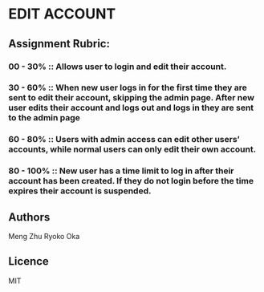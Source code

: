 # EDIT ACCOUNT

## Assignment Rubric:
### 00 - 30% :: Allows user to login and edit their account.
### 30 - 60% :: When new user logs in for the first time they are sent to edit their account, skipping the admin page. After new user edits their account and logs out and logs in they are sent to the admin page
### 60 - 80% :: Users with admin access can edit other users’ accounts, while normal users can only edit their own account.
### 80 - 100% :: New user has a time limit to log in after their account has been created. If they do not login before the time expires their account is suspended.

## Authors
Meng Zhu
Ryoko Oka

## Licence
MIT